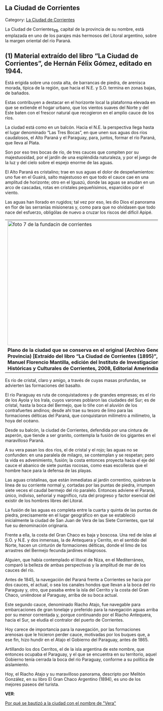 ## La Ciudad de Corrientes

Category: [La Ciudad de Corrientes](http://descubrircorrientes.com.ar/2012/index.php/2029-geografia/9-geografia-politica/departamento-capital/division-politica-de-capital-municipios/municipio-corrientes/la-ciudad-de-corrientes)

La Ciudad de Corrientes<sub><strong>(1)</strong></sub>, capital de la provincia de su nombre, está emplazada en uno de los parajes más hermosos del Litoral argentino, sobre la margen oriental del río Paraná.

## **(1) Material extraído del libro “La Ciudad de Corrientes”, de Hernán Félix Gómez, editado en 1944.**

Está erigida sobre una costa alta, de barrancas de piedra, de arenisca morada, típica de la región, que hacia el N.E. y S.O. termina en zonas bajas, de bañados.

Estas contribuyen a destacar en el horizonte local la plataforma elevada en que se extiende el hogar urbano, que los vientos suaves del Norte y del Este baten con el frescor natural que recogieron en el amplio cauce de los ríos.

La ciudad está como en un balcón. Hacia el N.E. la perspectiva llega hasta el lugar denominado “Las Tres Bocas”, en que unen sus aguas dos ríos caudalosos, el Alto Paraná y el Paraguay, para, juntos, formar el río Paraná, que lleva al Plata.

Son por eso tres bocas de río, de tres cauces que compiten por su majestuosidad, por el jardín de una espléndida naturaleza, y por el juego de la luz y del cielo sobre el espejo enorme de las aguas.

El Alto Paraná es cristalino; trae en sus aguas el dolor de despeñamientos: uno fue en el Guairá, salto majestuoso en que todo el cauce cae en una amplitud de horizonte; otro en el Iguazú, donde las aguas se anudan en un arco de cascadas, rotas en cristales pequeñísimos, esparcidos por el viento.

Las aguas han llorado en rugidos; tal vez por eso, les dio Dios el panorama en flor de las serranías misioneras y, como para que no olvidasen que todo nace del esfuerzo, obligólas de nuevo a cruzar los riscos del difícil Apipé.

<table><tbody><tr><td><img alt="foto 7 de la fundacin de corrientes" src="http://descubrircorrientes.com.ar/2012/index.php/2029-geografia/9-geografia-politica/departamento-capital/division-politica-de-capital-municipios/municipio-corrientes/images/fotos_de_historia_regional/foto%207%20de%20la%20fundacin%20de%20corrientes.jpg" height="410" width="579"></td></tr><tr><td><span><strong>Plano de la ciudad que se conserva en el original (Archivo General de la Provincia) [Extraído del libro “La Ciudad de Corrientes (1895)”, de Manuel Florencio Mantilla, edición del Instituto de Investigaciones Históricas y Culturales de Corrientes, 2008, Editorial Amerindia].</strong></span><sub><strong></strong></sub></td></tr></tbody></table>

Es río de cristal, claro y amigo, a través de cuyas masas profundas, se advierten las formaciones del basalto.

El río Paraguay es ruta de conquistadores y de grandes empresas; es el río de los Ayola y los Irala, cuyos varones poblaron las ciudades del Sur; es de cristal, hasta la boca del Bermejo, que lo tiñe con el aluvión de los contrafuertes andinos; desde ahí trae su tesoro de limo para las formaciones délticas del Paraná, que conquistaron milímetro a milímetro, la hoya del océano.

Desde su balcón, la ciudad de Corrientes, defendida por una cintura de asperón, que tiende a ser granito, contempla la fusión de los gigantes en el maravilloso Paraná.

A su vera pasan los dos ríos, el de cristal y el rojo; las aguas no se confunden: en una paralela de milagro, se contemplan y se respetan; pero la vida es advenimiento, fusión; la costa entonces proyecta hacia el eje del cauce el abanico de siete puntas rocosas, como esas escolleras que el hombre hace para la defensa de las playas.

Las aguas cristalinas, que están inmediatas al jardín correntino, quiebran la línea de su corriente normal y, cortadas por las puntas de piedra, irrumpen siete veces el caudal bermejo del río paralelo. Entonces adviene el Paraná, único, indiviso, señorial y magnífico, ruta del progreso y factor esencial del existir de los hombres libres del Litoral.

La fusión de las aguas es completa entre la cuarta y quinta de las puntas de piedra, precisamente en el lugar geográfico en que se estableció inicialmente la ciudad de San Juan de Vera de las Siete Corrientes, que tal fue su denominación originaria.

Frente a ella, la costa del Gran Chaco es baja y boscosa. Una red de islas al S.O. y N.E. y dos inmensas, la de Antequera y Cerrito, en el sentido del Norte, hacen un cinturón de formaciones délticas, donde el limo de los arrastres del Bermejo fecunda jardines milagrosos.

Alguien, que había contemplado el litoral de Niza, en el Mediterráneo, comparó la belleza de ambas perspectivas y la amplitud de mar de los cauces del río.

Antes de 1845, la navegación del Paraná frente a Corrientes se hacía por dos cauces, el actual, o sea los canales hondos que llevan a la boca del río Paraguay y, otro, que pasaba entre la isla del Cerrito y la costa del Gran Chaco, uniéndose al Paraguay, arriba de su boca actual.

Este segundo cauce, denominado Riacho Atajo, fue navegable para embarcaciones de gran tonelaje y preferido para la navegación aguas arriba por su menor correntada y, porque continuando por el Riacho Antequera, hacia el Sur, se eludía el contralor del puerto de Corrientes.

Hoy carece de importancia para la navegación, por las formaciones arenosas que le hicieron perder cauce, motivadas por los buques que, a ese fin, hizo hundir en el Atajo el Gobierno del Paraguay, antes de 1865.

Artillando los dos Cerritos, el de la isla argentina de este nombre, que entonces ocupaba el Paraguay, y el que se encuentra en su territorio, aquel Gobierno tenía cerrada la boca del río Paraguay, conforme a su política de aislamiento.

Hoy, el Riacho Atajo y su maravilloso panorama, descripto por Melitón González, en su libro El Gran Chaco Argentino (1894), es uno de los mejores paseos del turista.

**VER**:  

[Por qué se bautizó a la ciudad con el nombre de "Vera"  
](http://descubrircorrientes.com.ar/2012/index.php/2029-geografia/9-geografia-politica/departamento-capital/division-politica-de-capital-municipios/municipio-corrientes/index.php?option=com_content&view=category&id=1384&Itemid=500)